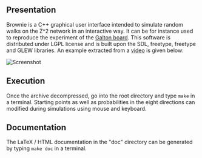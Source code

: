Presentation
------------
Brownie is a C++ graphical user interface intended to simulate random walks on the Z^2 network in an interactive way. It can be for instance used to reproduce the experiment of the [Galton board](https://en.wikipedia.org/wiki/Bean_machine). This software is distributed under LGPL license and is built upon the SDL, freetype, freetype and GLEW libraries. An example extracted from a [video](https://www.youtube.com/watch?v=qhAsa9dmlv0) is given below:

![Screenshot](https://i.ibb.co/Z2tW5vt/foobar.png)

Execution
---------
Once the archive decompressed, go into the root directory and type `make` in a terminal. Starting points as well as probabilities in the eight directions can modified during simulations using mouse and keyboard.

Documentation
-------------
The LaTeX / HTML documentation in the "doc" directory can be generated by typing `make doc` in a terminal.
